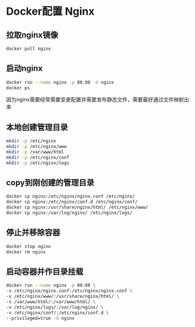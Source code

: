 # Docker配置 Nginx

## 拉取nginx镜像

```bash
docker pull nginx
```

## 启动nginx

```bash
docker run --name nginx -p 80:80 -d nginx
docker ps

```

因为nginx需要经常需要变更配置并需要发布静态文件，需要最好通过文件映射出来

## 本地创建管理目录

```bash
mkdir -p /etc/nginx
mkdir -p /etc/nginx/www
mkdir -p /var/www/html
mkdir -p /etc/nginx/conf
mkdir -p /etc/nginx/logs

```

## copy到刚创建的管理目录

```bash
docker cp nginx:/etc/nginx/nginx.conf /etc/nginx/
docker cp nginx:/etc/nginx/conf.d /etc/nginx/conf/
docker cp nginx:/usr/share/nginx/html/ /etc/nginx/www/
docker cp nginx:/var/log/nginx/ /etc/nginx/logs/

```

## 停止并移除容器

```bash
docker stop nginx
docker rm nginx

```

## 启动容器并作目录挂载

```bash
docker run --name nginx -p 80:80 \
-v /etc/nginx/nginx.conf:/etc/nginx/nginx.conf \
-v /etc/nginx/www/:/usr/share/nginx/html/ \
-v /var/www/html/:/var/www/html/ \
-v /etc/nginx/logs/:/var/log/nginx/ \
-v /etc/nginx/conf/:/etc/nginx/conf.d \
--privileged=true -d nginx
```
